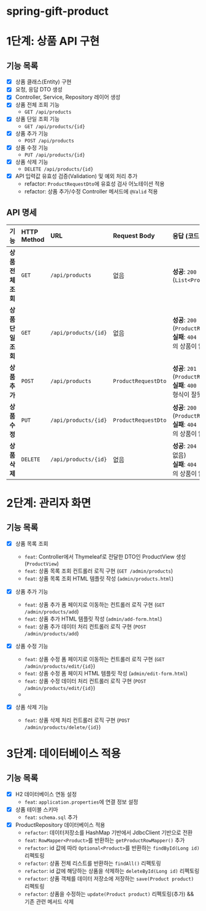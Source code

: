 # spring-gift-product

# 1단계: 상품 API 구현

## 기능 목록

- [x] 상품 클래스(Entity) 구현
- [x] 요청, 응답 DTO 생성
- [x] Controller, Service, Repository 레이어 생성
- [x] 상품 전체 조회 기능
    - `GET /api/products`
- [x] 상품 단일 조회 기능
    - `GET /api/products/{id}`
- [x] 상품 추가 기능
    - `POST /api/products`
- [x] 상품 수정 기능
    - `PUT /api/products/{id}`
- [x] 상품 삭제 기능
    - `DELETE /api/products/{id}`
- [x] API 입력값 유효성 검증(Validation) 및 예외 처리 추가
  - refactor: `ProductRequestDto`에 유효성 검사 어노테이션 적용
  - refactor: 상품 추가/수정 Controller 메서드에 `@Valid` 적용

## API 명세
| 기능 | HTTP Method | URL | Request Body | 응답 (코드 및 Body) |
| :--- | :--- | :--- | :--- | :--- |
| **상품 전체 조회** | `GET` | `/api/products` | 없음 | **성공**: `200 OK` (`List<ProductResponseDto>`) |
| **상품 단일 조회** | `GET` | `/api/products/{id}` | 없음 | **성공**: `200 OK` (`ProductResponseDto`) <br> **실패**: `404 Not Found` (해당 id의 상품이 없을 때) |
| **상품 추가** | `POST` | `/api/products` | `ProductRequestDto` | **성공**: `201 Created` (`ProductResponseDto`) <br> **실패**: `400 Bad Request` (요청 형식이 잘못됐을 때) |
| **상품 수정** | `PUT` | `/api/products/{id}` | `ProductRequestDto` | **성공**: `200 OK` (`ProductResponseDto`) <br> **실패**: `404 Not Found` (해당 id의 상품이 없을 때) |
| **상품 삭제** | `DELETE`| `/api/products/{id}` | 없음 | **성공**: `204 No Content` (Body 없음) <br> **실패**: `404 Not Found` (해당 id의 상품이 없을 때) |

# 2단계: 관리자 화면

## 기능 목록

- [x] 상품 목록 조회
  - `feat`: Controller에서 Thymeleaf로 전달한 DTO인 ProductView 생성 (`ProductView`)
  - `feat`: 상품 목록 조회 컨트롤러 로직 구현 (`GET /admin/products`)
  - `feat`: 상품 목록 조회 HTML 템플릿 작성 (`admin/products.html`)
  
- [x] 상품 추가 기능
  - `feat`: 상품 추가 폼 페이지로 이동하는 컨트롤러 로직 구현 (`GET /admin/products/add`)
  - `feat`: 상품 추가 HTML 템플릿 작성 (`admin/add-form.html`)
  - `feat`: 상품 추가 데이터 처리 컨트롤러 로직 구현 (`POST /admin/products/add`)

- [x] 상품 수정 기능
  - `feat`: 상품 수정 폼 페이지로 이동하는 컨트롤러 로직 구현 (`GET /admin/products/edit/{id}`)
  - `feat`: 상품 수정 폼 페이지 HTML 템플릿 작성 (`admin/edit-form.html`)
  - `feat`: 상품 수정 데이터 처리 컨트롤러 로직 구현 (`POST /admin/products/edit/{id}`)
  - 
- [x] 상품 삭제 기능
  - `feat`: 상품 삭제 처리 컨트롤러 로직 구현 (`POST /admin/products/delete/{id}`)

# 3단계: 데이터베이스 적용

## 기능 목록

- [x] H2 데이터베이스 연동 설정
  - `feat`: `application.properties`에 연결 정보 설정
- [x] 상품 테이블 스키마
  - `feat`: `schema.sql` 추가
- [x] ProductRepository 데이터베이스 적용
  - `refactor`: 데이터저장소를 HashMap 기반에서 JdbcClient 기반으로 전환
  - `feat`: `RowMapper<Product>`를 반환하는 `getProductRowMapper()` 추가
  - `refactor`: id 값에 따라 `Optional<Product>`를 반환하는 `findById(Long id)` 리펙토링
  - `refactor`: 상품 전체 리스트를 반환하는 `findAll()` 리펙토링
  - `refactor`: id 값에 해당하는 상품을 삭제하는 `deleteById(Long id)` 리펙토링
  - `refactor`: 상품 객체를 데이터 저장소에 저장하는 `save(Product product)` 리펙토링
  - `refactor`: 상품을 수정하는 `update(Product product)` 리펙토링(추가) && 기존 관련 메서드 삭제